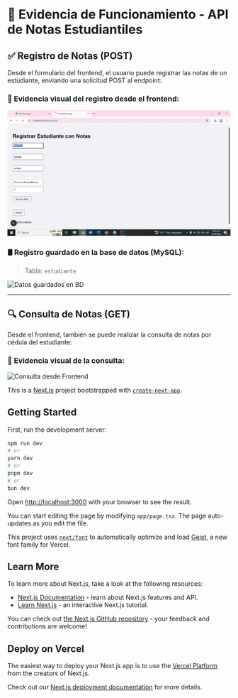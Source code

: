 # 📘 Evidencia de Funcionamiento - API de Notas Estudiantiles


## ✅ Registro de Notas (POST)

Desde el formulario del frontend, el usuario puede registrar las notas de un estudiante, enviando una solicitud POST al endpoint:


### 📸 Evidencia visual del registro desde el frontend:

![Registro desde Frontend](./img/registro.jpeg)

### 🛢️ Registro guardado en la base de datos (MySQL):

> Tabla: `estudiante` 

![Datos guardados en BD](./img/bd.jpeg)

---

## 🔍 Consulta de Notas (GET)

Desde el frontend, también se puede realizar la consulta de notas por cédula del estudiante:


### 📸 Evidencia visual de la consulta:

![Consulta desde Frontend](./evidencias/consulta.jpeg)



This is a [Next.js](https://nextjs.org) project bootstrapped with [`create-next-app`](https://nextjs.org/docs/app/api-reference/cli/create-next-app).

## Getting Started

First, run the development server:

```bash
npm run dev
# or
yarn dev
# or
pnpm dev
# or
bun dev
```

Open [http://localhost:3000](http://localhost:3000) with your browser to see the result.

You can start editing the page by modifying `app/page.tsx`. The page auto-updates as you edit the file.

This project uses [`next/font`](https://nextjs.org/docs/app/building-your-application/optimizing/fonts) to automatically optimize and load [Geist](https://vercel.com/font), a new font family for Vercel.

## Learn More

To learn more about Next.js, take a look at the following resources:

- [Next.js Documentation](https://nextjs.org/docs) - learn about Next.js features and API.
- [Learn Next.js](https://nextjs.org/learn) - an interactive Next.js tutorial.

You can check out [the Next.js GitHub repository](https://github.com/vercel/next.js) - your feedback and contributions are welcome!

## Deploy on Vercel

The easiest way to deploy your Next.js app is to use the [Vercel Platform](https://vercel.com/new?utm_medium=default-template&filter=next.js&utm_source=create-next-app&utm_campaign=create-next-app-readme) from the creators of Next.js.

Check out our [Next.js deployment documentation](https://nextjs.org/docs/app/building-your-application/deploying) for more details.
